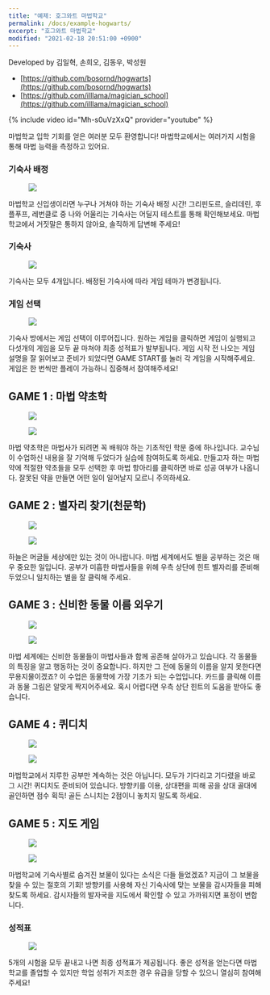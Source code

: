 ```yaml
---
title: "예제: 호그와트 마법학교"
permalink: /docs/example-hogwarts/
excerpt: "호그와트 마법학교"
modified: "2021-02-18 20:51:00 +0900"
---
```

Developed by 김일혁, 손희오, 김동우, 박성원
- [https://github.com/bosornd/hogwarts](https://github.com/bosornd/hogwarts)
- [https://github.com/illlama/magician_school](https://github.com/illlama/magician_school)

{% include video id="Mh-s0uVzXxQ" provider="youtube" %}

마법학교 입학 기회를 얻은 여러분 모두 환영합니다! 마법학교에서는 여러가지 시험을 통해 마법 능력을 측정하고 있어요.

### 기숙사 배정
<figure>
  <img src="https://user-images.githubusercontent.com/71178153/101273222-bf7b7400-37d6-11eb-901f-2940fcc9a182.PNG">
</figure>
마법학교 신입생이라면 누구나 거쳐야 하는 기숙사 배정 시간! 그리핀도르, 슬리데린, 후플푸프, 레번클로 중 나와 어울리는
기숙사는 어딜지 테스트를 통해 확인해보세요. 마법학교에서 거짓말은 통하지 않아요, 솔직하게 답변해 주세요!

### 기숙사
<figure>
  <img src="https://user-images.githubusercontent.com/71178153/101273716-3f0b4200-37db-11eb-9fba-f29f77498309.png">
</figure>
기숙사는 모두 4개입니다. 배정된 기숙사에 따라 게임 테마가 변경됩니다.

### 게임 선택
<figure>
  <img src="https://user-images.githubusercontent.com/71178153/101273719-416d9c00-37db-11eb-9fc3-8746aae3c22a.PNG">
</figure>
기숙사 방에서는 게임 선택이 이루어집니다. 원하는 게임을 클릭하면 게임이 실행되고 다섯개의 게임을 모두 끝 마쳐야 최종 성적표가 발부됩니다.
게임 시작 전 나오는 게임 설명을 잘 읽어보고 준비가 되었다면 GAME START를 눌러 각 게임을 시작해주세요.
게임은 한 번씩만 플레이 가능하니 집중해서 참여해주세요!

## GAME 1 : 마법 약초학
<figure>
  <img src="https://user-images.githubusercontent.com/71178153/101273236-ce622680-37d6-11eb-80a0-d6aae4556070.PNG">
</figure>
<figure>
  <img src="https://user-images.githubusercontent.com/71178153/101273245-da4de880-37d6-11eb-9191-d8343a270e73.PNG">
</figure>
마법 약초학은 마법사가 되려면 꼭 배워야 하는 기초적인 학문 중에 하나입니다. 교수님이 수업하신 내용을 잘 기억해 두었다가 실습에 참여하도록 하세요.
만들고자 하는 마법약에 적절한 약초들을 모두 선택한 후 마법 항아리를 클릭하면 바로 성공 여부가 나옵니다.
잘못된 약을 만들면 어떤 일이 일어날지 모르니 주의하세요.

## GAME 2 : 별자리 찾기(천문학)
<figure>
  <img src="https://user-images.githubusercontent.com/71178153/101273246-dd48d900-37d6-11eb-8896-3a8fc6e4285a.PNG">
</figure>
<figure>
  <img src="https://user-images.githubusercontent.com/71178153/101273247-dfab3300-37d6-11eb-814f-a21220048428.PNG">
</figure>
하늘은 머글들 세상에만 있는 것이 아니랍니다. 마법 세계에서도 별을 공부하는 것은 매우 중요한 일입니다.
공부가 미흡한 마법사들을 위헤 우측 상단에 힌트 별자리를 준비해 두었으니 일치하는 별을 잘 클릭해 주세요.

## GAME 3 : 신비한 동물 이름 외우기
<figure>
  <img src="https://user-images.githubusercontent.com/71178153/101273249-e174f680-37d6-11eb-812d-1603c316fe00.PNG">
</figure>
<figure>
  <img src="https://user-images.githubusercontent.com/71178153/101273253-e8036e00-37d6-11eb-9867-ffc8d46f60fa.PNG">
</figure>
마법 세계에는 신비한 동물들이 마법사들과 함께 공존해 살아가고 있습니다. 각 동물들의 특징을 알고 행동하는 것이 중요합니다.
하지만 그 전에 동물의 이름을 알지 못한다면 무용지물이겠죠? 이 수업은 동물학에 가장 기초가 되는 수업입니다.
카드를 클릭해 이름과 동물 그림은 알맞게 짝지어주세요. 혹시 어렵다면 우측 상단 힌트의 도움을 받아도 좋습니다.

## GAME 4 : 퀴디치
<figure>
  <img src="https://user-images.githubusercontent.com/71178153/101273267-f9e51100-37d6-11eb-9f52-09a4e2ebefcb.PNG">
</figure>
<figure>
  <img src="https://user-images.githubusercontent.com/71178153/101273270-fc476b00-37d6-11eb-8462-14e31286b67b.PNG">
</figure>
마법학교에서 지루한 공부만 계속하는 것은 아닙니다. 모두가 기다리고 기다렸을 바로 그 시간! 퀴디치도 준비되어 있습니다.
방향키를 이용, 상대편을 피해 공을 상대 골대에 골인하면 점수 획득! 골든 스니치는 2점이니 놓치지 말도록 하세요.

## GAME 5 : 지도 게임
<figure>
  <img src="https://user-images.githubusercontent.com/71178153/101273254-ea65c800-37d6-11eb-9167-b0dd4806c4a7.PNG">
</figure>
<figure>
  <img src="https://user-images.githubusercontent.com/71178153/101273260-f3569980-37d6-11eb-98f0-ae748a3c0649.PNG">
</figure>
마법학교에 기숙사별로 숨겨진 보물이 있다는 소식은 다들 들었겠죠?
지금이 그 보물을 찾을 수 있는 절호의 기회! 방향키를 사용해 자신 기숙사에 맞는 보물을 감시자들을 피해 찾도록 하세요.
감시자들의 발자국을 지도에서 확인할 수 있고 가까워지면 표정이 변합니다.

### 성적표
<figure>
  <img src="https://user-images.githubusercontent.com/71178153/101273264-f6ea2080-37d6-11eb-8e63-b05b6dec0712.PNG">
</figure>
5개의 시험을 모두 끝내고 나면 최종 성적표가 제공됩니다. 좋은 성적을 얻는다면 마법학교를 졸업할 수 있지만
학업 성취가 저조한 경우 유급을 당할 수 있으니 열심히 참여해 주세요!
